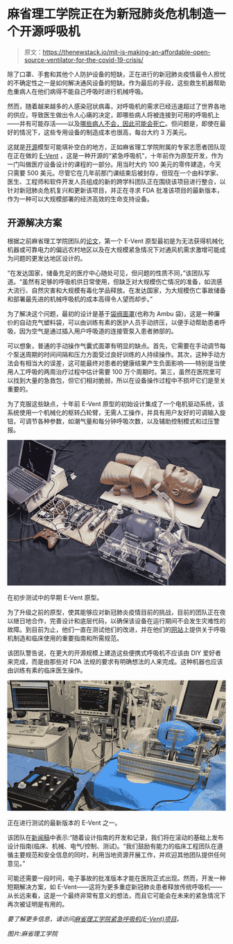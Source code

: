 # 麻省理工学院正在为新冠肺炎危机制造一个开源呼吸机

> 原文：<https://thenewstack.io/mit-is-making-an-affordable-open-source-ventilator-for-the-covid-19-crisis/>

除了口罩、手套和其他个人防护设备的短缺，正在进行的新冠肺炎疫情最令人担忧的不确定性之一是如何解决通风设备的短缺。作为最后的手段，这些救生机器帮助危重病人在他们病得不能自己呼吸时进行机械呼吸。

然而，随着越来越多的人感染冠状病毒，对呼吸机的需求已经迅速超过了世界各地的供应，导致医生做出令人心痛的决定，即哪些病人将被连接到可用的呼吸机上——并有可能存活——以及[哪些病人不会，因此可能会死亡](https://www.nytimes.com/2020/03/31/us/coronavirus-covid-triage-rationing-ventilators.html)。但问题是，即使在最好的情况下，这些专用设备的制造成本也很高，每台大约 3 万美元。

这就是[开源](https://thenewstack.io/tag/open-source/)模型可能填补空白的地方，正如麻省理工学院附属的专家志愿者团队现在正在做的 [E-Vent](https://e-vent.mit.edu/) ，这是一种开源的“紧急呼吸机”，十年前作为原型开发，作为一门叫做医疗设备设计的课程的一部分。用当时大约 100 美元的零件建造，今天只需要 500 美元。尽管它在几年前那门课结束后被封存，但现在一个由科学家、医生、工程师和软件开发人员组成的新的跨学科团队正在围绕该项目进行整合，以针对新冠肺炎危机复兴和更新该项目，并正在寻求 FDA 批准该项目的最新版本，作为一种可以大规模部署的经济高效的生命支持设备。

## 开源解决方案

根据之前麻省理工学院团队的[论文](https://e-vent.mit.edu/wp-content/uploads/2020/03/DMD-2010-MIT-E-Vent.pdf)，第一个 E-Vent 原型最初是为无法获得机械化机器或可靠电力的偏远农村地区以及在大规模紧急情况下对通风机需求激增可能成为问题的更发达地区设计的。

“在发达国家，储备充足的医疗中心随处可见，但问题的性质不同，”该团队写道。“虽然有足够的呼吸机供日常使用，但缺乏对大规模伤亡情况的准备，如流感大流行、自然灾害和大规模有毒化学品释放。在发达国家，为大规模伤亡事故储备和部署最先进的机械呼吸机的成本高得令人望而却步。”

为了解决这个问题，最初的设计是基于[袋阀面罩](https://en.wikipedia.org/wiki/Bag_valve_mask)(也称为 Ambu 袋)，这是一种廉价的自动充气塑料袋，可以由训练有素的医护人员手动挤压，以便手动帮助患者呼吸，因为空气是通过插入用户呼吸道的连接管泵入患者肺部的。

可以想象，普通的手动操作气囊式面罩有明显的缺点。首先，它需要在手动调节每个泵送周期的时间间隔和压力方面受过良好训练的人持续操作。其次，这种手动方法会有相当大的误差，这可能最终对患者的健康结果产生负面影响——特别是当使用人工呼吸的两周治疗过程中估计需要 100 万个周期时。第三，虽然在医院里可以找到大量的急救包，但它们相对脆弱，所以在设备操作过程中不损坏它们是至关重要的。

为了克服这些缺点，十年前 E-Vent 原型的初始设计集成了一个电机驱动系统，该系统使用一个机械化的枢转凸轮臂，无需人工操作，并具有用户友好的可调输入旋钮，可调节各种参数，如潮气量和每分钟呼吸次数，以及辅助控制模式和过压警报。

![](img/75d1887512f778f5a596a41196e55e19.png)

在初步测试中的早期 E-Vent 原型。

为了升级之前的原型，使其能够应对新冠肺炎疫情目前的挑战，目前的团队正在夜以继日地合作，完善设计和底层代码，以确保该设备在运行期间不会发生灾难性的故障。到目前为止，他们一直在测试他们的改进，并在他们的[网站](https://e-vent.mit.edu/)上提供关于呼吸机制造和临床使用的重要指南和所需规范。

该团队警告说，在更大的开源规模上建造这些便携式呼吸机不应该由 DIY 爱好者来完成，而是由那些对 FDA 法规的要求有明确想法的人来完成。这种机器也应该由训练有素的临床医生操作。

![](img/82834514dc457405615ac3d734d74534.png)

正在进行测试的最新版本的 E-Vent 之一。

该团队在[新闻稿](http://news.mit.edu/2020/ventilator-covid-deployment-open-source-low-cost-0326)中表示:“随着设计指南的开发和记录，我们将在滚动的基础上发布设计指南(临床、机械、电气/控制、测试)。“我们鼓励有能力的临床工程团队在遵循主要规范和安全信息的同时，利用当地资源开展工作，并欢迎其他团队提供任何意见。”

可能还需要一段时间，电子事故的批准版本才能在医院正式出现。然而，开发一种短期解决方案，如 E-Vent——这将为更多重症新冠肺炎患者释放传统呼吸机——从长远来看，这是一个最终非常有意义的想法，而且它可能会在未来的紧急情况下再次被证明是有用的。

*要了解更多信息，请访问[麻省理工学院紧急呼吸机(E-Vent)项目](https://e-vent.mit.edu/)。*

*图片:麻省理工学院*

<svg xmlns:xlink="http://www.w3.org/1999/xlink" viewBox="0 0 68 31" version="1.1"><title>Group</title> <desc>Created with Sketch.</desc></svg>